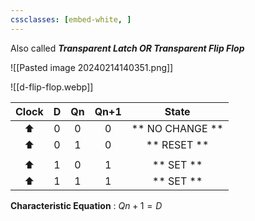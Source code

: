 ```yaml
---
cssclasses: [embed-white, ]
---
```


Also called ***Transparent Latch OR Transparent Flip Flop***

![[Pasted image 20240214140351.png]]

![[d-flip-flop.webp]]

| Clock |  D  | Qn  | Qn+1 |       State        |
| :---: | :-: | :-: | :--: | :----------------: |
|  ⬆️   |  0  |  0  |  0   | **  NO CHANGE   ** |
|   ⬆   |  0  |  1  |  0   |   **  RESET   **   |
|       |     |     |      |                    |
|   ⬆   |  1  |  0  |  1   |  **    SET     **  |
|   ⬆   |  1  |  1  |  1   |  **    SET     **  |

**Characteristic Equation** :
$Qn+1 = D$